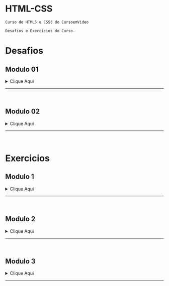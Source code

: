 # HTML-CSS
    Curso de HTML5 e CSS3 do CursoemVideo

    Desafios e Exercicios do Curso.
# Desafios #

## Modulo 01 ##

<div>
    <details>
        <summary>Clique Aqui</summary>
            <ul>
                <li>
                    <strong>Abrir</strong> <a href="https://harrymanofi.github.io/HTML-CSS/desafios/modulo-01/d001%20-%20OK/index.html"> Desafio 1</a>
                </li>
                <li>
                    <strong>Abrir</strong> <a href="https://harrymanofi.github.io/HTML-CSS/desafios/modulo-01/d002%20-%20OK/index.html"> Desafio 2</a>
                </li>
                <li>
                    <strong>Abrir</strong> <a href="https://harrymanofi.github.io/HTML-CSS/desafios/modulo-01/d003%20-%20OK/index.html"> Desafio 3</a>
                </li>
                <li>
                    <strong>Abrir</strong> <a href="https://harrymanofi.github.io/HTML-CSS/desafios/modulo-01/d004%20-%20OK/index.html"> Desafio 4</a>
                </li>
                <li>
                    <strong>Abrir</strong> <a href="https://harrymanofi.github.io/HTML-CSS/desafios/modulo-01/d005%20-%20OK/index.html"> Desafio 5</a>
                </li>
                <li>
                    <strong>Abrir</strong> <a href="https://harrymanofi.github.io/HTML-CSS/desafios/modulo-01/d006%20-%20OK/index.html"> Desafio 6</a>
                </li>
                <li>
                    <strong>Abrir</strong> <a href="https://harrymanofi.github.io/HTML-CSS/desafios/modulo-01/d007%20-%20OK/index.html"> Desafio 7</a>
                </li>
                <li>
                    <strong>Abrir</strong> <a href="https://harrymanofi.github.io/HTML-CSS/desafios/modulo-01/d008%20-%20OK/index.html"> Desafio 8</a>
                </li>
                <li>
                    <strong>Abrir</strong> <a href="https://harrymanofi.github.io/HTML-CSS/desafios/modulo-01/d009%20-%20OK/index.html"> Desafio 9</a>
                </li>
            </ul>
    </details>
</div>
<hr><br>

## Modulo 02 ##
<div>
    <details>
        <summary>Clique Aqui</summary>
            <ul>
                <li>
                    <strong>Abrir</strong> <a href="https://harrymanofi.github.io/HTML-CSS/desafios/modulo-02/d010%20-%20Resolvido/android.html"> Desafio 10</a>
                </li>
                <li>
                    <strong>Abrir</strong> <a href="https://harrymanofi.github.io/HTML-CSS/desafios/modulo-02/d012/index.html"> Desafio 12</a>
                </li>
            </ul>
    </details>
</div>
<hr><br>
 
# Exercicios #

## Modulo 1 ##

<div>
    <details>
        <summary>Clique Aqui</summary>
            <ul>
                <li><strong>Abrir</strong> <a href="https://harrymanofi.github.io/HTML-CSS/exercicios/modulo 1/ex001 - hello world/index.html"> Exercicio 1</a></li>
                <li><strong>Abrir</strong> <a href="https://harrymanofi.github.io/HTML-CSS/exercicios/modulo 1/ex002 - paragrafos e quebras de linha/index.html"> Exercicio 2</a>
                </li>
                <li><strong>Abrir</strong> <a href="https://harrymanofi.github.io/HTML-CSS/exercicios/modulo 1/ex003 - inserindo imagens/index.html"> Exercicio 3</a>
                </li>
                <li><strong>Abrir</strong> <a href="https://harrymanofi.github.io/HTML-CSS/exercicios/modulo 1/ex004 - inserindo favicon/index.html"> Exercicio 4</a>
                </li>
                <li><strong>Abrir</strong> <a href="https://harrymanofi.github.io/HTML-CSS/exercicios/modulo 1/ex006 - hierarquia de titulos h1/index.html"> Exercicio 6</a>
                </li>
                <li><strong>Abrir</strong> <a href="https://harrymanofi.github.io/HTML-CSS/exercicios/modulo 1/ex007 - pode ignorar/index.html"> Exercicio 7</a>
                </li>
                <li><strong>Abrir</strong> <a href="https://harrymanofi.github.io/HTML-CSS/exercicios/modulo 1/ex008a - formatacoes de texto 1/index.html"> Exercicio 8a</a>
                </li>
                <li><strong>Abrir</strong> <a href="https://harrymanofi.github.io/HTML-CSS/exercicios/modulo 1/ex008b - formatacoes de texto 2/index.html"> Exercicio 8b</a>
                </li>
                <li><strong>Abrir</strong> <a href="https://harrymanofi.github.io/HTML-CSS/exercicios/modulo 1/ex009 - inserindo listas/index.html"> Exercicio 9</a>
                </li>
                <li><strong>Abrir</strong> <a href="https://harrymanofi.github.io/HTML-CSS/exercicios/modulo 1/ex010 - links externos - internos - download/index.html"> Exercicio 10</a>
                </li>
                <li><strong>Abrir</strong> <a href="https://harrymanofi.github.io/HTML-CSS/exercicios/modulo 1/ex010 - links externos - internos - download/pag002.html"> Exercicio 10.Pag2</a>
                </li>
                <li><strong>Abrir</strong> <a href="https://harrymanofi.github.io/HTML-CSS/exercicios/modulo 1/ex011 - inserir áudios e imagens dinamicas/index.html"> Exercicio 11</a>
                </li>
                <li><strong>Abrir</strong> <a href="https://harrymanofi.github.io/HTML-CSS/exercicios/modulo 1/ex012 - inserir vídeos/index.html"> Exercicio 12</a>
                </li>
                <li><strong>Abrir</strong> <a href="https://harrymanofi.github.io/HTML-CSS/exercicios/modulo 1/ex013 - css inline/index.html"> Exercicio 13</a>
                </li>
                <li><strong>Abrir</strong> <a href="https://harrymanofi.github.io/HTML-CSS/exercicios/modulo 1/ex014 - css interno/index.html"> Exercicio 14</a>
                </li>
                <li><strong>Abrir</strong> <a href="https://harrymanofi.github.io/HTML-CSS/exercicios/modulo 1/ex015 - css externo/index.html"> Exercicio 15</a>
                </li>
                <li><strong>Abrir</strong> <a href="https://harrymanofi.github.io/HTML-CSS/exercicios/modulo 1/ex015 - css externo/pagina02.html"> Exercicio 15.Pag2</a>
                </li>
            </ul>
    </details>
</div>
<hr><br>

## Modulo 2 ##

<details>
    <summary>Clique Aqui</summary>
        <ul>
            <li><strong>Abrir</strong> <a href="https://harrymanofi.github.io/HTML-CSS/exercicios/modulo 2/ex016 - representando cores/cor01.html"> Exercicio 16 cor1</a>     
            </li>
            <li><strong>Abrir</strong> <a href="https://harrymanofi.github.io/HTML-CSS/exercicios/modulo 2/ex016 - representando cores/cor02.html"> Exercicio 16 cor2</a>
            </li>
            <li><strong>Abrir</strong> <a href="https://harrymanofi.github.io/HTML-CSS/exercicios/modulo 2/ex016 - representando cores/cor03.html"> Exercicio 16 cor3</a>
            </li>
            <li><strong>Abrir</strong> <a href="https://harrymanofi.github.io/HTML-CSS/exercicios/modulo 2/ex017 - Famílias de fonte com CSS/font01.html"> Exercicio 17 font01</a>
            </li>
            <li><strong>Abrir</strong> <a href="https://harrymanofi.github.io/HTML-CSS/exercicios/modulo 2/ex017 - Famílias de fonte com CSS/font02.html"> Exercicio 17 font02</a>
            </li>
            <li><strong>Abrir</strong> <a href="https://harrymanofi.github.io/HTML-CSS/exercicios/modulo 2/ex018 - Usando Google Fonts/font01.html"> Exercicio 18 font01</a>
            </li>
            <li><strong>Abrir</strong> <a href="https://harrymanofi.github.io/HTML-CSS/exercicios/modulo 2/ex018 - Usando Google Fonts/font02.html"> Exercicio 18 font02</a>
            </li>
            <li><strong>Abrir</strong> <a href="https://harrymanofi.github.io/HTML-CSS/exercicios/modulo 2/ex019 - Usando o id e o class com CSS/seletor01.html"> Exercicio 19</a>
            </li>
            <li><strong>Abrir</strong> <a href="https://harrymanofi.github.io/HTML-CSS/exercicios/modulo 2/ex020 - pseudo-classes e pseudo-elementosem CSS/hover.html"> Exercicio 20 Hover</a>
            </li>
            <li><strong>Abrir</strong> <a href="https://harrymanofi.github.io/HTML-CSS/exercicios/modulo 2/ex020 - pseudo-classes e pseudo-elementosem CSS/links.html"> Exercicio 20 links</a>
            </li>
            <li><strong>Abrir</strong> <a href="https://harrymanofi.github.io/HTML-CSS/exercicios/modulo 2/ex020 - pseudo-classes e pseudo-elementosem CSS/pseudoclasse.html"> Exercicio 20 pseudoclasse</a>
            </li>
            <li><strong>Abrir</strong> <a href="https://harrymanofi.github.io/HTML-CSS/exercicios/modulo 2/ex21 - box-level e bordas decoradas/caixa01.html"> Exercicio 21 caixa01</a>
            </li>
            <li><strong>Abrir</strong> <a href="https://harrymanofi.github.io/HTML-CSS/exercicios/modulo 2/ex21 - box-level e bordas decoradas/caixa02.html"> Exercicio 21 caixa02</a>
            </li>
            <li><strong>Abrir</strong> <a href="https://harrymanofi.github.io/HTML-CSS/exercicios/modulo 2/ex21 - box-level e bordas decoradas/caixa03.html"> Exercicio 21 caixa03</a>
            </li>
        </ul>
</details>
<hr><br>

## Modulo 3 ##

<details>
        <summary>Clique Aqui</summary>
        <ul>
            <li><strong>Abrir</strong> <a href="https://harrymanofi.github.io/HTML-CSS/exercicios/modulo 3/ex22/fundo001.html"> Exercicio 22 Fundo001</a>
            </li>
            <li><strong>Abrir</strong> <a href="https://harrymanofi.github.io/HTML-CSS/exercicios/modulo 3/ex22/fundo002.html"> Exercicio 22 Fundo002</a>
            </li>
            <li><strong>Abrir</strong> <a href="https://harrymanofi.github.io/HTML-CSS/exercicios/modulo 3/ex22/fundo003.html"> Exercicio 22 Fundo003</a>
            </li>
            <li><strong>Abrir</strong> <a href="https://harrymanofi.github.io/HTML-CSS/exercicios/modulo 3/ex22/fundo004.html"> Exercicio 22 Fundo004</a>
            </li>
            <li><strong>Abrir</strong> <a href="https://harrymanofi.github.io/HTML-CSS/exercicios/modulo 3/ex22/fundo005.html"> Exercicio 22 Fundo005</a>
            </li>
            <li><strong>Abrir</strong> <a href="https://harrymanofi.github.io/HTML-CSS/exercicios/modulo 3/ex22/fundo006.html"> Exercicio 22 Fundo006</a>
            </li>
        </ul>
</details>
<hr><br>